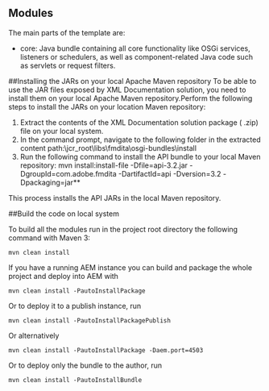 ## Modules

The main parts of the template are:

* core: Java bundle containing all core functionality like OSGi services, listeners or schedulers, as well as component-related Java code such as servlets or request filters.

##Installing the JARs on your local Apache Maven repository
To be able to use the JAR files exposed by XML Documentation solution, you need to install them on your local Apache Maven repository.Perform the following steps to install the JARs on your location Maven repository:
1) Extract the contents of the XML Documentation solution package ( .zip) file on your local system.
2) In the command prompt, navigate to the following folder in the extracted content path:\jcr_root\libs\fmdita\osgi-bundles\install
3) Run the following command to install the API bundle to your local Maven repository:
mvn install:install-file -Dfile=api-3.2.jar -DgroupId=com.adobe.fmdita
-DartifactId=api -Dversion=3.2 -Dpackaging=jar**

This process installs the API JARs in the local Maven repository.


##Build the code on local system

To build all the modules run in the project root directory the following command with Maven 3:

    mvn clean install

If you have a running AEM instance you can build and package the whole project and deploy into AEM with  

    mvn clean install -PautoInstallPackage
    
Or to deploy it to a publish instance, run

    mvn clean install -PautoInstallPackagePublish
    
Or alternatively

    mvn clean install -PautoInstallPackage -Daem.port=4503

Or to deploy only the bundle to the author, run

    mvn clean install -PautoInstallBundle
	
